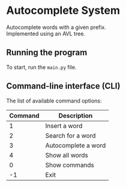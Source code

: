 # Autocomplete System

Autocomplete words with a given prefix.<br>
Implemented using an AVL tree.

## Running the program

To start, run the `main.py` file.

## Command-line interface (CLI)

The list of available command options:

| Command | Description |
| --- | --- |
| 1 | Insert a word |
| 2 | Search for a word |
| 3 | Autocomplete a word |
| 4 | Show all words |
| 0 | Show commands |
| -1 | Exit |

